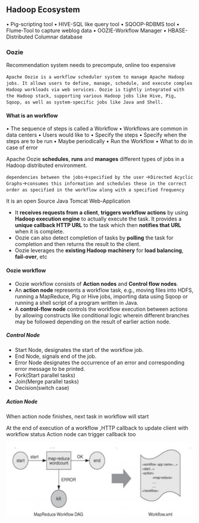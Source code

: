 ## Hadoop Ecosystem
• Pig-scripting tool
• HIVE-SQL like query tool
• SQOOP-RDBMS tool
• Flume-Tool to capture weblog data
• OOZIE-Workflow Manager
• HBASE-Distributed Columnar database


### Oozie

Recommendation system needs to precompute, online too expensive

`Apache Oozie is a workflow scheduler system to manage Apache Hadoop jobs. It allows users to define, manage, schedule, and execute complex Hadoop workloads via web services. Oozie is tightly integrated with the Hadoop stack, supporting various Hadoop jobs like Hive, Pig, Sqoop, as well as system-specific jobs like Java and Shell.`

#### What is an workflow
• The sequence of steps is called a Workflow
• Workflows are common in data centers
• Users would like to
	• Specify the steps
	• Specify when the steps are to be run
	• Maybe periodically
• Run the Workflow
• What to do in case of error

Apache Oozie **schedules**, **runs** and **manages** different types of jobs in a Hadoop distributed environment.

`dependencies between the jobs`->`specified by the user` ->`Directed Acyclic Graphs`->`consumes this information and schedules these in the correct order as specified in the workflow along with a specified frequency`

It is an open Source Java Tomcat Web-Application
- It **receives requests from a client**, **triggers workflow actions** by using **Hadoop execution engine** to actually execute the task. It provides a **unique callback HTTP URL** to the task which then **notifies that URL** when it is complete.
- Oozie can also detect completion of tasks by **polling** the task for completion and then returns the result to the client.
- Oozie leverages the **existing Hadoop machinery** for **load balancing**, **fail-over**, etc


#### Oozie workflow

- Oozie workflow consists of **Action nodes** and **Control flow nodes**.
- An **action node** represents a workflow task, e.g., moving files into HDFS, running a MapReduce, Pig or Hive jobs, importing data using Sqoop or running a shell script of a program written in Java.
- A **control-flow node** controls the workflow execution between actions by allowing constructs like conditional logic wherein different branches may be followed depending on the result of earlier action node.

##### Control Node
- Start Node, designates the start of the workflow job.
- End Node, signals end of the job.
- Error Node designates the occurrence of an error and corresponding error message to be printed.
- Fork(Start parallel tasks)
- Join(Merge parallel tasks)
- Decision(switch case)

##### Action Node
When action node finishes, next task in workflow will start


At the end of execution of a workflow ,HTTP callback to update client with workflow status
Action node can trigger callback too

![](../../Attachments/hadoop_ecosystem-20230928.png)



